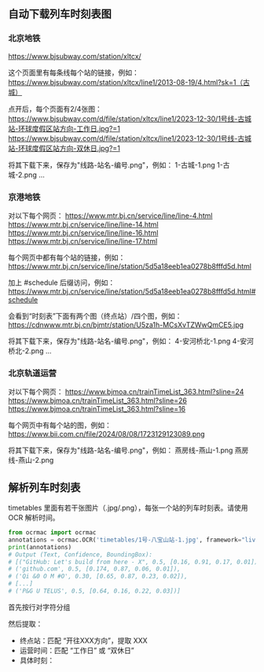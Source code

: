 ## 自动下载列车时刻表图

### 北京地铁

https://www.bjsubway.com/station/xltcx/

这个页面里有每条线每个站的链接，例如：
https://www.bjsubway.com/station/xltcx/line1/2013-08-19/4.html?sk=1（古城）

点开后，每个页面有2/4张图：
https://www.bjsubway.com/d/file/station/xltcx/line1/2023-12-30/1号线-古城站-环球度假区站方向-工作日.jpg?=1
https://www.bjsubway.com/d/file/station/xltcx/line1/2023-12-30/1号线-古城站-环球度假区站方向-双休日.jpg?=1


将其下载下来，保存为"线路-站名-编号.png"，例如：
1-古城-1.png
1-古城-2.png
...

### 京港地铁

对以下每个网页：
https://www.mtr.bj.cn/service/line/line-4.html
https://www.mtr.bj.cn/service/line/line-14.html
https://www.mtr.bj.cn/service/line/line-16.html
https://www.mtr.bj.cn/service/line/line-17.html

每个网页中都有每个站的链接，例如：
https://www.mtr.bj.cn/service/line/station/5d5a18eeb1ea0278b8fffd5d.html

加上 #schedule 后缀访问，例如：
https://www.mtr.bj.cn/service/line/station/5d5a18eeb1ea0278b8fffd5d.html#schedule

会看到“时刻表”下面有两个图（终点站）/四个图，例如：
https://cdnwww.mtr.bj.cn/bjmtr/station/U5za1h-MCsXvTZWwQmCE5.jpg

将其下载下来，保存为"线路-站名-编号.png"，例如：
4-安河桥北-1.png
4-安河桥北-2.png
...

### 北京轨道运营

对以下每个网页：
https://www.bjmoa.cn/trainTimeList_363.html?sline=24
https://www.bjmoa.cn/trainTimeList_363.html?sline=26
https://www.bjmoa.cn/trainTimeList_363.html?sline=16

每个网页中有每个站的图，例如：
https://www.bii.com.cn/file/2024/08/08/1723129123089.png

将其下载下来，保存为"线路-站名-编号.png"，例如：
燕房线-燕山-1.png
燕房线-燕山-2.png

## 解析列车时刻表

timetables 里面有若干张图片（.jpg/.png），每张一个站的列车时刻表。请使用 OCR 解析时间。

```python
from ocrmac import ocrmac
annotations = ocrmac.OCR('timetables/1号-八宝山站-1.jpg', framework="livetext").recognize()
print(annotations)
# Output (Text, Confidence, BoundingBox):
# [("GitHub: Let's build from here - X", 0.5, [0.16, 0.91, 0.17, 0.01]),
# ('github.com', 0.5, [0.174, 0.87, 0.06, 0.01]),
# ('Qi &0 O M #O', 0.30, [0.65, 0.87, 0.23, 0.02]),
# [...]
# ('P&G U TELUS', 0.5, [0.64, 0.16, 0.22, 0.03])]
```

首先按行对字符分组

然后提取：
- 终点站：匹配 “开往XXX方向”，提取 XXX
- 运营时间：匹配 “工作日” 或 “双休日”
- 具体时刻：



